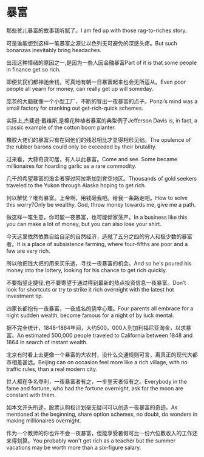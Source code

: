 # 暴富

<p><span class="chinese">那些贫儿暴富的故事我听腻了。</span><span class="english">I am fed up with those rag-to-riches story.</span></p>

<p><span class="chinese">可是谁能想到这样一笔暴富之源让以色列无可避免的深感头疼。</span><span class="english">But such bonanzas inevitably bring headaches.</span></p>

<p><span class="chinese">出现这种情绪的原因之一,是因为一些人因金融暴富</span><span class="english">Part of it is that some people in finance get so rich.</span></p>

<p><span class="chinese">即便贫民们都神驰金钱，可真地有朝一日暴富起来也会无所适从。</span><span class="english">Even poor people all yearn for money, can really get up will someday.</span></p>

<p><span class="chinese">庞茨的大脑就像一个小型工厂，不断的冒出一夜暴富的点子。</span><span class="english">Ponzi’s mind was a small factory for cranking out get-rich-quick schemes.</span></p>

<p><span class="chinese">实际上,杰斐逊·戴维斯,是棉花种植者暴富的典型例子</span><span class="english">Jefferson Davis is, in fact, a classic example of the cotton boom planter.</span></p>

<p><span class="chinese">橡胶大佬们的暴富只有在同他们的残忍相比才显得相形见绌。</span><span class="english">The opulence of the rubber barons could only be exceeded by their brutality.</span></p>

<p><span class="chinese">过来看，大蒜奇货可居，有人以此暴富。</span><span class="english">Come and see. Some became millionaires for hoarding garlic as a rare commodity.</span></p>

<p><span class="chinese">几千的希望暴富的淘金者穿过阿拉斯加到育空地区。</span><span class="english">Thousands of gold seekers traveled to the Yukon through Alaska hoping to get rich.</span></p>

<p><span class="chinese">何以解忧？唯有暴富。上帝啊，用钱砸我吧。给我一条路走吧。</span><span class="english">How to solve this worry?Only be wealthy. God, throw money towards me, give me a path.</span></p>

<p><span class="chinese">做这样一笔生意，你可能一夜暴富，也可能倾家荡产。</span><span class="english">In a business like this you can make a lot of money, but you can also lose your shirt.</span></p>

<p><span class="chinese">今天这里依然依靠自给自足的自然经济，造就了五分之四的穷人和极少数的暴富者。</span><span class="english">It is a place of subsistence farming, where four-fifths are poor and a few are very rich.</span></p>

<p><span class="chinese">所以他把钱大把的用来买乐透，寻找一夜暴富的机会。</span><span class="english">And so he's poured his money into the lottery, looking for his chance to get rich quickly.</span></p>

<p><span class="chinese">不要指望走捷径,也不要寄望于通过得到最新的热点投资信息一夜暴富。</span><span class="english">Don’t look for shortcuts or try to strike it rich overnight with the latest hot investment tip.</span></p>

<p><span class="chinese">四家长都抱有一夜暴富，一夜成名的侥幸心理。</span><span class="english">Four parents all embrace for a night sudden wealth, become famous for a night of by luck mental.</span></p>

<p><span class="chinese">据不完全统计，1848-1864年间，大约500，000人到加利福尼亚淘金，以求暴富。</span><span class="english">An estimated 500,000 people traveled to California between 1848 and 1864 in search of instant wealth.</span></p>

<p><span class="chinese">北京有时看上去更像一个暴富的大农村，没什么交通规则可言，离真正的现代大都市相差甚远。</span><span class="english">Beijing can on occasion feel more like a rich village, with no traffic rules, than a real modern city.</span></p>

<p><span class="chinese">世人都在争名夺利，一夜暴富者有之，一步登天者恒有之。</span><span class="english">Everybody in the fame and fortune, who had the fortune overnight, ask for the moon are constant with them.</span></p>

<p><span class="chinese">如本文开头所述，股票认购权计划毫无疑问可以创造一夜暴富的奇迹。</span><span class="english">As mentioned at the beginning, share option schemes, no doubt, do wonders in making millionaires overnight.</span></p>

<p><span class="chinese">作为一个教师的你也许不会一夜暴富，但能享受暑假可比一份六位数收入的工作还来得划算。</span><span class="english">You probably won't get rich as a teacher but the summer vacations may be worth more than a six-figure salary.</span></p>

